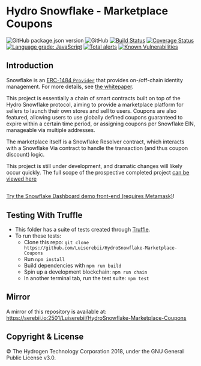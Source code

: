 # Hydro Snowflake - Marketplace Coupons
![GitHub package.json version](https://img.shields.io/github/package-json/v/Luiserebii/HydroSnowflake-Marketplace-Coupons?color=g)
![GitHub](https://img.shields.io/github/license/Luiserebii/HydroSnowflake-Marketplace-Coupons?color=blue)
[![Build Status](https://travis-ci.org/Luiserebii/HydroSnowflake-Marketplace-Coupons.svg?branch=master)](https://travis-ci.org/Luiserebii/HydroSnowflake-Marketplace-Coupons)
[![Coverage Status](https://coveralls.io/repos/github/Luiserebii/HydroSnowflake-Marketplace-Coupons/badge.svg?branch=master)](https://coveralls.io/github/Luiserebii/HydroSnowflake-Marketplace-Coupons?branch=master)
[![Language grade: JavaScript](https://img.shields.io/lgtm/grade/javascript/g/Luiserebii/HydroSnowflake-Marketplace-Coupons.svg?logo=lgtm&logoWidth=18)](https://lgtm.com/projects/g/Luiserebii/HydroSnowflake-Marketplace-Coupons/context:javascript)
[![Total alerts](https://img.shields.io/lgtm/alerts/g/Luiserebii/HydroSnowflake-Marketplace-Coupons.svg?logo=lgtm&logoWidth=18)](https://lgtm.com/projects/g/Luiserebii/HydroSnowflake-Marketplace-Coupons/alerts/)
[![Known Vulnerabilities](https://snyk.io/test/github/Luiserebii/HydroSnowflake-Marketplace-Coupons/badge.svg)](https://snyk.io/test/github/Luiserebii/HydroSnowflake-Marketplace-Coupons)

## Introduction
Snowflake is an [ERC-1484 `Provider`](https://erc1484.org/) that provides on-/off-chain identity management. For more details, see [the whitepaper](https://github.com/hydrogen-dev/hydro-docs/tree/master/Snowflake).

This project is essentially a chain of smart contracts built on top of the Hydro Snowflake protocol, aiming to provide a marketplace platform for sellers to launch their own stores and sell to users. Coupons are also featured, allowing users to use globally defined coupons guaranteed to expire within a certain time period, or assigning coupons per Snowflake EIN, manageable via multiple addresses.

The marketplace itself is a Snowflake Resolver contract, which interacts with a Snowflake Via contract to handle the transaction (and thus coupon discount) logic. 

This project is still under development, and dramatic changes will likely occur quickly. The full scope of the prospective completed project [can be viewed here](https://github.com/HydroBlockchain/hcdp/issues/255)

##
[Try the Snowflake Dashboard demo front-end (requires Metamask)](https://hydroblockchain.github.io/snowflake-dashboard/)!

## Testing With Truffle
- This folder has a suite of tests created through [Truffle](https://github.com/trufflesuite/truffle).
- To run these tests:
  - Clone this repo: `git clone https://github.com/Luiserebii/HydroSnowflake-Marketplace-Coupons`
  - Run `npm install`
  - Build dependencies with `npm run build`
  - Spin up a development blockchain: `npm run chain`
  - In another terminal tab, run the test suite: `npm test`

## Mirror
A mirror of this repository is available at: https://serebii.io:2501/Luiserebii/HydroSnowflake-Marketplace-Coupons

## Copyright & License
© The Hydrogen Technology Corporation 2018, under the GNU General Public License v3.0.
